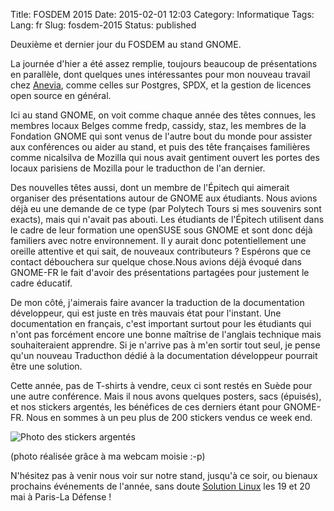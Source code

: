 Title: FOSDEM 2015
Date: 2015-02-01 12:03
Category: Informatique
Tags:
Lang: fr
Slug: fosdem-2015
Status: published

Deuxième et dernier jour du FOSDEM au stand GNOME.

La journée d'hier a été assez remplie, toujours beaucoup de présentations en
parallèle, dont quelques unes intéressantes pour mon nouveau travail chez
[Anevia](http://www.anevia-group.com), comme celles sur Postgres, SPDX, et la
gestion de licences open source en général.

Ici au stand GNOME, on voit comme chaque année des têtes connues, les membres
locaux Belges comme fredp, cassidy, staz, les membres de la Fondation GNOME qui
sont venus de l'autre bout du monde pour assister aux conférences ou aider au
stand, et puis des tête françaises familières comme nicalsilva de Mozilla qui
nous avait gentiment ouvert les portes des locaux parisiens de Mozilla pour le
traducthon de l'an dernier.

Des nouvelles têtes aussi, dont un membre de l'Épitech qui aimerait organiser
des présentations autour de GNOME aux étudiants. Nous avions déjà eu une
demande de ce type (par Polytech Tours si mes souvenirs sont exacts), mais qui
n'avait pas abouti. Les étudiants de l'Épitech utilisent dans le cadre de leur
formation une openSUSE sous GNOME et sont donc déjà familiers avec notre
environnement. Il y aurait donc potentiellement une oreille attentive et qui
sait, de nouveaux contributeurs ? Espérons que ce contact débouchera sur
quelque chose.Nous avions déjà évoqué dans GNOME-FR le fait d'avoir des
présentations partagées pour justement le cadre éducatif.

De mon côté, j'aimerais faire avancer la traduction de la documentation
développeur, qui est juste en très mauvais état pour l'instant. Une
documentation en français, c'est important surtout pour les étudiants qui n'ont
pas forcément encore une bonne maîtrise de l'anglais technique mais
souhaiteraient apprendre. Si je n'arrive pas à m'en sortir tout seul, je pense
qu'un nouveau Traducthon dédié à la documentation développeur pourrait être une
solution.

Cette année, pas de T-shirts à vendre, ceux ci sont restés en Suède pour une
autre conférence. Mais il nous avons quelques posters, sacs (épuisés), et nos
stickers argentés, les bénéfices de ces derniers étant pour GNOME-FR. Nous en
sommes à un peu plus de 200 stickers vendus ce week end.

![Photo des stickers
argentés]({static}/media/fosdem/2015/2015-02-01-120543.jpg)

(photo réalisée grâce à ma webcam moisie :-p)

N'hésitez pas à venir nous voir sur notre stand, jusqu'à ce soir, ou bienaux
prochains événements de l'année, sans doute [Solution
Linux](http://www.solutionslinux.fr/) les 19 et 20 mai à Paris-La Défense !
